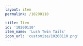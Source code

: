 ```yaml
---
layout: item
permalink: /10200110

title: Item
id: '10200110'
item_name: 'Lush Twin Tails'
icon_url: 'customize/10200110.png'
---
```

